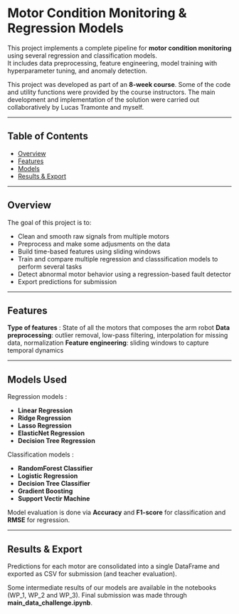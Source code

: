 # Motor Condition Monitoring & Regression Models

This project implements a complete pipeline for **motor condition monitoring** using several regression and classification models.  
It includes data preprocessing, feature engineering, model training with hyperparameter tuning, and anomaly detection.

This project was developed as part of an **8-week course**. Some of the code and utility functions were provided by the course instructors. The main development and implementation of the solution were carried out collaboratively by Lucas Tramonte and myself.

---

## Table of Contents
- [Overview](#overview)
- [Features](#features)
- [Models](#models)
- [Results & Export](#results--export)

---

## Overview
The goal of this project is to:
- Clean and smooth raw signals from multiple motors
- Preprocess and make some adjusments on the data
- Build time-based features using sliding windows
- Train and compare multiple regression and classsification models to perform several tasks
- Detect abnormal motor behavior using a regression-based fault detector
- Export predictions for submission

---

## Features
**Type of features** : State of all the motors that composes the arm robot
**Data preprocessing**: outlier removal, low-pass filtering, interpolation for missing data, normalization 
**Feature engineering**: sliding windows to capture temporal dynamics  

---

## Models Used

Regression models :
* **Linear Regression**
* **Ridge Regression**
* **Lasso Regression**
* **ElasticNet Regression**
* **Decision Tree Regression**

Classification models :
* **RandomForest Classifier**
* **Logistic Regression**
* **Decision Tree Classifier**
* **Gradient Boosting**
* **Support Vectir Machine**

Model evaluation is done via **Accuracy** and **F1-score** for classification and **RMSE** for regression.

---

## Results & Export

Predictions for each motor are consolidated into a single DataFrame and exported as CSV for submission (and teacher evaluation).

Some intermediate results of our models are available in the notebooks (WP_1, WP_2 and WP_3). Final submission was made through **main_data_challenge.ipynb**.
